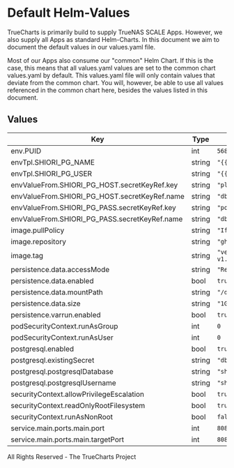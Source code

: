 # Default Helm-Values

TrueCharts is primarily build to supply TrueNAS SCALE Apps.
However, we also supply all Apps as standard Helm-Charts. In this document we aim to document the default values in our values.yaml file.

Most of our Apps also consume our "common" Helm Chart.
If this is the case, this means that all values.yaml values are set to the common chart values.yaml by default. This values.yaml file will only contain values that deviate from the common chart.
You will, however, be able to use all values referenced in the common chart here, besides the values listed in this document.

## Values

| Key | Type | Default | Description |
|-----|------|---------|-------------|
| env.PUID | int | `568` |  |
| envTpl.SHIORI_PG_NAME | string | `"{{ .Values.postgresql.postgresqlDatabase }}"` |  |
| envTpl.SHIORI_PG_USER | string | `"{{ .Values.postgresql.postgresqlUsername }}"` |  |
| envValueFrom.SHIORI_PG_HOST.secretKeyRef.key | string | `"plainhost"` |  |
| envValueFrom.SHIORI_PG_HOST.secretKeyRef.name | string | `"dbcreds"` |  |
| envValueFrom.SHIORI_PG_PASS.secretKeyRef.key | string | `"postgresql-password"` |  |
| envValueFrom.SHIORI_PG_PASS.secretKeyRef.name | string | `"dbcreds"` |  |
| image.pullPolicy | string | `"IfNotPresent"` |  |
| image.repository | string | `"ghcr.io/nicholaswilde/shiori"` |  |
| image.tag | string | `"version-v1.5.0@sha256:e0645abe677786f79bde80ac81f8d79c915e05cba2991c4cecd335f54335431c"` |  |
| persistence.data.accessMode | string | `"ReadWriteOnce"` |  |
| persistence.data.enabled | bool | `true` |  |
| persistence.data.mountPath | string | `"/data"` |  |
| persistence.data.size | string | `"1Gi"` |  |
| persistence.varrun.enabled | bool | `true` |  |
| podSecurityContext.runAsGroup | int | `0` |  |
| podSecurityContext.runAsUser | int | `0` |  |
| postgresql.enabled | bool | `true` |  |
| postgresql.existingSecret | string | `"dbcreds"` |  |
| postgresql.postgresqlDatabase | string | `"shiori"` |  |
| postgresql.postgresqlUsername | string | `"shiori"` |  |
| securityContext.allowPrivilegeEscalation | bool | `true` |  |
| securityContext.readOnlyRootFilesystem | bool | `true` |  |
| securityContext.runAsNonRoot | bool | `false` |  |
| service.main.ports.main.port | int | `8080` |  |
| service.main.ports.main.targetPort | int | `8080` |  |

All Rights Reserved - The TrueCharts Project
